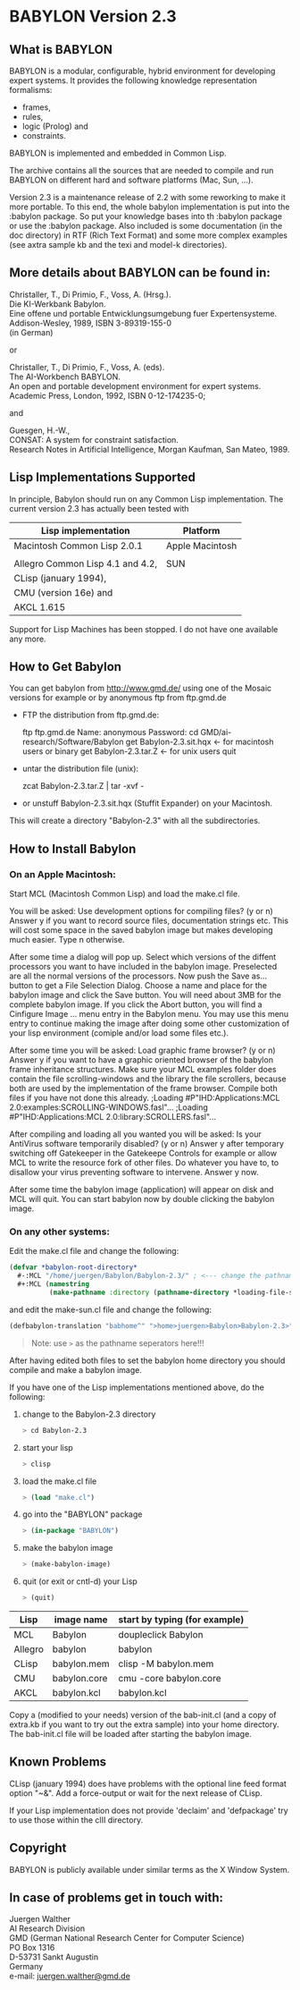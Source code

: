 # BABYLON Version 2.3

## What is BABYLON

BABYLON is a modular, configurable, hybrid environment for developing expert
systems. It provides the following knowledge representation formalisms:

- frames,
- rules,
- logic (Prolog) and
- constraints.

BABYLON is implemented and embedded in Common Lisp.

The archive contains all the sources that are needed to compile
and run BABYLON on different hard and software platforms (Mac, Sun, ...).

Version 2.3 is a maintenance release of 2.2 with some reworking to make it
more portable. To this end, the whole babylon implementation is put into the
:babylon package. So put your knowledge bases into th :babylon package or use
the :babylon package. Also included is some documentation (in the doc
directory) in RTF (Rich Text Format) and some more complex examples (see
axtra sample kb and the texi and model-k directories).

## More details about BABYLON can be found in:

Christaller, T., Di Primio, F., Voss, A. (Hrsg.).<br>
Die KI-Werkbank Babylon.<br>
Eine offene und portable Entwicklungsumgebung fuer Expertensysteme.<br>
Addison-Wesley, 1989, ISBN 3-89319-155-0<br>
(in German)

or

Christaller, T., Di Primio, F., Voss, A. (eds).<br>
The AI-Workbench BABYLON.<br>
An open and portable development environment for expert systems.<br>
Academic Press, London, 1992, ISBN 0-12-174235-0;

and

Guesgen, H.-W.,<br>
CONSAT: A system for constraint satisfaction.<br>
Research Notes in Artificial Intelligence, Morgan Kaufman, San Mateo, 1989.

## Lisp Implementations Supported

In principle, Babylon should run on any Common Lisp implementation.
The current version 2.3 has actually been tested with

| Lisp implementation                           | Platform               |
|-----------------------------------------------|------------------------|
| Macintosh Common Lisp 2.0.1                   | Apple Macintosh        |
|                                               |                        |
| Allegro Common Lisp 4.1 and 4.2,              | SUN                    |
| CLisp (january 1994),                         |                        |
| CMU (version 16e) and                         |                        |
| AKCL 1.615                                    |                        |

Support for Lisp Machines has been stopped. I do not have one available
any more.

## How to Get Babylon

You can get babylon from http://www.gmd.de/ using one of the Mosaic versions
for example or by anonymous ftp from ftp.gmd.de

 - FTP the distribution from ftp.gmd.de:

     ftp ftp.gmd.de
     Name: anonymous
     Password: <email-address>
     cd GMD/ai-research/Software/Babylon
     get Babylon-2.3.sit.hqx                    <-  for macintosh users or
     binary
     get Babylon-2.3.tar.Z                      <-  for unix users
     quit

 - untar the distribution file (unix):

     zcat Babylon-2.3.tar.Z | tar -xvf -

 - or unstuff Babylon-2.3.sit.hqx (Stuffit Expander) on your Macintosh.

This will create a directory "Babylon-2.3" with all the subdirectories.


## How to Install Babylon

### On an Apple Macintosh:

Start MCL (Macintosh Common Lisp) and load the make.cl file.

You will be asked:
Use development options for compiling files? (y or n)
Answer y if you want to record source files, documentation strings etc.
This will cost some space in the saved babylon image but makes developing much
easier. Type n otherwise.

After some time a dialog will pop up. Select which versions of the diffent
processors you want to have included in the babylon image. Preselected are all
the normal versions of the processors. Now push the Save as... button to get
a File Selection Dialog. Choose a name and place for the babylon image and
click the Save button. You will need about 3MB for the complete babylon image.
If you click the Abort button, you will find a Cinfigure Image ... menu entry
in the Babylon menu. You may use this menu entry to continue making the image
after doing some other customization of your lisp environment (comiple and/or
load some files etc.).

After some time you will be asked:
Load graphic frame browser? (y or n)
Answer y if you want to have a graphic oriented browser of the babylon frame
inheritance structures. Make sure your MCL examples folder does contain
the file scrolling-windows and the library the file scrollers, because both
are used by the implementation of the frame browser. Compile both files
if you have not done this already.
;Loading #P"IHD:Applications:MCL 2.0:examples:SCROLLING-WINDOWS.fasl"...
;Loading #P"IHD:Applications:MCL 2.0:library:SCROLLERS.fasl"...

After compiling and loading all you wanted you will be asked:
Is your AntiVirus software temporarily disabled? (y or n)
Answer y after temporary switching off Gatekeeper in the Gatekeepe Controls
for example or allow MCL to write the resource fork of other files.
Do whatever you have to, to disallow your virus preventing software to intervene.
Answer y now.

After some time the babylon image (application) will appear on disk and MCL
will quit. You can start babylon now by double clicking the babylon image.

### On any other systems:

Edit the make.cl file and change the following:

```lisp
(defvar *babylon-root-directory*
  #-:MCL "/home/juergen/Babylon/Babylon-2.3/" ; <--- change the pathname string here!!!!
  #+:MCL (namestring
          (make-pathname :directory (pathname-directory *loading-file-source-file*))))
```

and edit the make-sun.cl file and change the following:

```lisp
(defbabylon-translation "babhome^" ">home>juergen>Babylon>Babylon-2.3>") ; <--- change!!!
```

> Note: use `>` as the pathname seperators here!!!

After having edited both files to set the babylon home directory you should compile
and make a babylon image.

If you have one of the Lisp implementations mentioned above, do the following:

1. change to the Babylon-2.3 directory
   ```sh
   > cd Babylon-2.3
   ```

2. start your lisp
   ```sh
   > clisp
   ```

3. load the make.cl file
   ```lisp
   > (load "make.cl")
   ```

4. go into the "BABYLON" package
   ```lisp
   > (in-package "BABYLON")
   ```

5. make the babylon image
   ```lisp
   > (make-babylon-image)
   ```

6. quit (or exit or cntl-d) your Lisp
   ```lisp
   > (quit)
   ```

Lisp            | image name             | start by typing (for example)
----------------|------------------------|-------------------------------
MCL             | Babylon                | doupleclick Babylon
Allegro         | babylon                | babylon
CLisp           | babylon.mem            | clisp -M babylon.mem
CMU             | babylon.core           | cmu -core babylon.core
AKCL            | babylon.kcl            | babylon.kcl

Copy a (modified to your needs) version of the bab-init.cl (and a copy of
extra.kb if you want to try out the extra sample) into your home directory.
The bab-init.cl file will be loaded after starting the babylon image.

## Known Problems

CLisp (january 1994) does have problems with the optional line feed format
option "~&". Add a force-output or wait for the next release of CLisp.

If your Lisp implementation does not provide 'declaim' and 'defpackage' try
to use those within the clII directory.

## Copyright

BABYLON is publicly available under similar terms as the X Window System.

## In case of problems get in touch with:

Juergen Walther<br>
AI Research Division<br>
GMD (German National Research Center for Computer Science)<br>
PO Box 1316<br>
D-53731 Sankt Augustin<br>
Germany<br>
e-mail: juergen.walther@gmd.de
